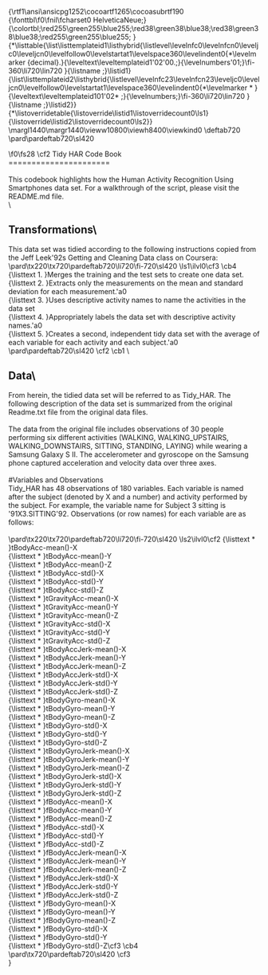 {\rtf1\ansi\ansicpg1252\cocoartf1265\cocoasubrtf190
{\fonttbl\f0\fnil\fcharset0 HelveticaNeue;}
{\colortbl;\red255\green255\blue255;\red38\green38\blue38;\red38\green38\blue38;\red255\green255\blue255;
}
{\*\listtable{\list\listtemplateid1\listhybrid{\listlevel\levelnfc0\levelnfcn0\leveljc0\leveljcn0\levelfollow0\levelstartat1\levelspace360\levelindent0{\*\levelmarker \{decimal\}.}{\leveltext\leveltemplateid1\'02\'00.;}{\levelnumbers\'01;}\fi-360\li720\lin720 }{\listname ;}\listid1}
{\list\listtemplateid2\listhybrid{\listlevel\levelnfc23\levelnfcn23\leveljc0\leveljcn0\levelfollow0\levelstartat1\levelspace360\levelindent0{\*\levelmarker * }{\leveltext\leveltemplateid101\'02* ;}{\levelnumbers;}\fi-360\li720\lin720 }{\listname ;}\listid2}}
{\*\listoverridetable{\listoverride\listid1\listoverridecount0\ls1}{\listoverride\listid2\listoverridecount0\ls2}}
\margl1440\margr1440\vieww10800\viewh8400\viewkind0
\deftab720
\pard\pardeftab720\sl420

\f0\fs28 \cf2 Tidy HAR Code Book\
======================\
\
This codebook highlights how the Human Activity Recognition Using Smartphones data set. For a walkthrough of the script, please visit the README.md file. \
\
## Transformations\
This data set was tidied according to the following instructions copied from the Jeff Leek\'92s Getting and Cleaning Data class on Coursera:\
\pard\tx220\tx720\pardeftab720\li720\fi-720\sl420
\ls1\ilvl0\cf3 \cb4 {\listtext	1.	}Merges the training and the test sets to create one data set.\
{\listtext	2.	}Extracts only the measurements on the mean and standard deviation for each measurement.\'a0\
{\listtext	3.	}Uses descriptive activity names to name the activities in the data set\
{\listtext	4.	}Appropriately labels the data set with descriptive activity names.\'a0\
{\listtext	5.	}Creates a second, independent tidy data set with the average of each variable for each activity and each subject.\'a0\
\pard\pardeftab720\sl420
\cf2 \cb1 \
## Data\
From herein, the tidied data set will be referred to as Tidy_HAR. The following description of the data set is summarized from the original Readme.txt file from the original data files. \
\
The data from the original file includes observations of 30 people performing six different activities (WALKING, WALKING_UPSTAIRS, WALKING_DOWNSTAIRS, SITTING, STANDING, LAYING) while wearing a Samsung Galaxy S II. The accelerometer and gyroscope on the Samsung phone captured acceleration and velocity data over three axes. \
\
#Variables and Observations\
Tidy_HAR has 48 observations of 180 variables. Each variable is named after the subject (denoted by X and a number) and activity performed by the subject. For example, the variable name for Subject 3 sitting is \'91X3.SITTING\'92. Observations (or row names) for each variable are as follows:\
\
\pard\tx220\tx720\pardeftab720\li720\fi-720\sl420
\ls2\ilvl0\cf2 {\listtext	* 	}tBodyAcc-mean()-X\
{\listtext	* 	}tBodyAcc-mean()-Y\
{\listtext	* 	}tBodyAcc-mean()-Z\
{\listtext	* 	}tBodyAcc-std()-X\
{\listtext	* 	}tBodyAcc-std()-Y\
{\listtext	* 	}tBodyAcc-std()-Z\
{\listtext	* 	}tGravityAcc-mean()-X\
{\listtext	* 	}tGravityAcc-mean()-Y\
{\listtext	* 	}tGravityAcc-mean()-Z\
{\listtext	* 	}tGravityAcc-std()-X\
{\listtext	* 	}tGravityAcc-std()-Y\
{\listtext	* 	}tGravityAcc-std()-Z\
{\listtext	* 	}tBodyAccJerk-mean()-X\
{\listtext	* 	}tBodyAccJerk-mean()-Y\
{\listtext	* 	}tBodyAccJerk-mean()-Z\
{\listtext	* 	}tBodyAccJerk-std()-X\
{\listtext	* 	}tBodyAccJerk-std()-Y\
{\listtext	* 	}tBodyAccJerk-std()-Z\
{\listtext	* 	}tBodyGyro-mean()-X\
{\listtext	* 	}tBodyGyro-mean()-Y\
{\listtext	* 	}tBodyGyro-mean()-Z\
{\listtext	* 	}tBodyGyro-std()-X\
{\listtext	* 	}tBodyGyro-std()-Y\
{\listtext	* 	}tBodyGyro-std()-Z\
{\listtext	* 	}tBodyGyroJerk-mean()-X\
{\listtext	* 	}tBodyGyroJerk-mean()-Y\
{\listtext	* 	}tBodyGyroJerk-mean()-Z\
{\listtext	* 	}tBodyGyroJerk-std()-X\
{\listtext	* 	}tBodyGyroJerk-std()-Y\
{\listtext	* 	}tBodyGyroJerk-std()-Z\
{\listtext	* 	}fBodyAcc-mean()-X\
{\listtext	* 	}fBodyAcc-mean()-Y\
{\listtext	* 	}fBodyAcc-mean()-Z\
{\listtext	* 	}fBodyAcc-std()-X\
{\listtext	* 	}fBodyAcc-std()-Y\
{\listtext	* 	}fBodyAcc-std()-Z\
{\listtext	* 	}fBodyAccJerk-mean()-X\
{\listtext	* 	}fBodyAccJerk-mean()-Y\
{\listtext	* 	}fBodyAccJerk-mean()-Z\
{\listtext	* 	}fBodyAccJerk-std()-X\
{\listtext	* 	}fBodyAccJerk-std()-Y\
{\listtext	* 	}fBodyAccJerk-std()-Z\
{\listtext	* 	}fBodyGyro-mean()-X\
{\listtext	* 	}fBodyGyro-mean()-Y\
{\listtext	* 	}fBodyGyro-mean()-Z\
{\listtext	* 	}fBodyGyro-std()-X\
{\listtext	* 	}fBodyGyro-std()-Y\
{\listtext	* 	}fBodyGyro-std()-Z\cf3 \cb4 \
\pard\tx720\pardeftab720\sl420
\cf3 \
}